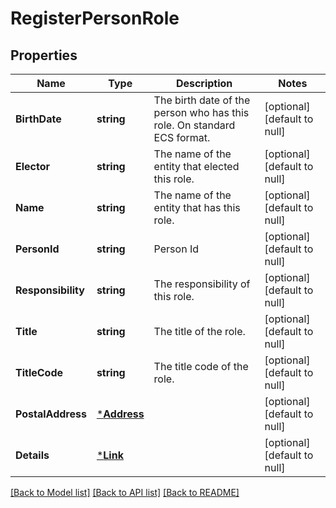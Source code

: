 # RegisterPersonRole

## Properties
Name | Type | Description | Notes
------------ | ------------- | ------------- | -------------
**BirthDate** | **string** | The birth date of the person who has this role. On standard ECS format. | [optional] [default to null]
**Elector** | **string** | The name of the entity that elected this role. | [optional] [default to null]
**Name** | **string** | The name of the entity that has this role. | [optional] [default to null]
**PersonId** | **string** | Person Id | [optional] [default to null]
**Responsibility** | **string** | The responsibility of this role. | [optional] [default to null]
**Title** | **string** | The title of the role. | [optional] [default to null]
**TitleCode** | **string** | The title code of the role. | [optional] [default to null]
**PostalAddress** | [***Address**](Address.md) |  | [optional] [default to null]
**Details** | [***Link**](Link.md) |  | [optional] [default to null]

[[Back to Model list]](../README.md#documentation-for-models) [[Back to API list]](../README.md#documentation-for-api-endpoints) [[Back to README]](../README.md)

